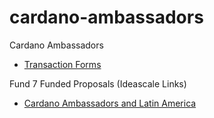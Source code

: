 # cardano-ambassadors
Cardano Ambassadors

 - [Transaction Forms](https://github.com/treasuryguild/cardano-ambassadors/issues/new/choose)

Fund 7 Funded Proposals (Ideascale Links)

 - [Cardano Ambassadors and Latin America](https://cardano.ideascale.com/c/idea/380977)
